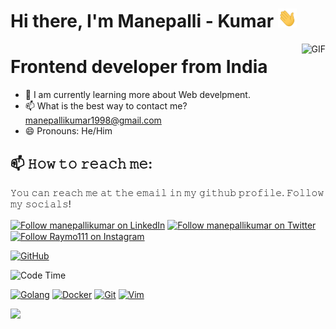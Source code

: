 # Hi there, I'm Manepalli - Kumar <img width="30px" height="30" src="https://github.com/SatYu26/SatYu26/raw/master/Assets/Hi.gif" />

<img align="right" alt="GIF" height="160px" src="https://octodex.github.com/images/daftpunktocat-guy.gif" />

# Frontend developer from India

- 🌱 I am currently learning more about Web develpment.
- 📫 What is the best way to contact me? manepallikumar1998@gmail.com
- 😄 Pronouns: He/Him
## 📫 𝙷𝚘𝚠 𝚝𝚘 𝚛𝚎𝚊𝚌𝚑 𝚖𝚎:
𝚈𝚘𝚞 𝚌𝚊𝚗 𝚛𝚎𝚊𝚌𝚑 𝚖𝚎 𝚊𝚝 𝚝𝚑𝚎 𝚎𝚖𝚊𝚒𝚕 𝚒𝚗 𝚖𝚢 𝚐𝚒𝚝𝚑𝚞𝚋 𝚙𝚛𝚘𝚏𝚒𝚕𝚎. 𝙵𝚘𝚕𝚕𝚘𝚠 𝚖𝚢 𝚜𝚘𝚌𝚒𝚊𝚕𝚜!

[<img src="https://raw.githubusercontent.com/Raymo111/Raymo111/master/socials/linkedin.png" height="40em" align="center" alt="Follow manepallikumar on LinkedIn" title="Follow Raymo111 on LinkedIn"/>](https://www.linkedin.com/in/manepalli-kumar/)
[<img src="https://raw.githubusercontent.com/Raymo111/Raymo111/master/socials/twitter.svg" height="40em" align="center" alt="Follow manepallikumar on Twitter" title="Follow Raymo111 on Twitter"/>](https://twitter.com/KUMARMANEPALLI4?s=09)
[<img src="https://raw.githubusercontent.com/Raymo111/Raymo111/master/socials/instagram.svg" height="40em" align="center" alt="Follow Raymo111 on Instagram" title="manepallikumar on Instagram"/>](https://www.instagram.com/__k_u_m_a_r.__/)

[![GitHub](https://img.shields.io/badge/Github-100000?style=for-the-badge&logo=github&logoColor=white)](https://github.com/KumarManepalli)

<!--START_SECTION:waka-->
![Code Time](http://img.shields.io/badge/Code%20Time-87%20hrs%2026%20mins-blue)


[![Golang](https://img.shields.io/badge/Go-00ADD8?style=for-the-badge&logo=go&logoColor=white)]()
[![Docker](https://img.shields.io/badge/Docker-2CA5E0?style=for-the-badge&logo=docker&logoColor=white)]()
[![Git](https://img.shields.io/badge/Git-F05032?style=for-the-badge&logo=git&logoColor=white)]()
[![Vim](https://img.shields.io/badge/Vim-%2311AB00.svg?&style=for-the-badge&logo=vim&logoColor=white)]()


<img src="https://imgur.com/rilHVxA.png"/> 
